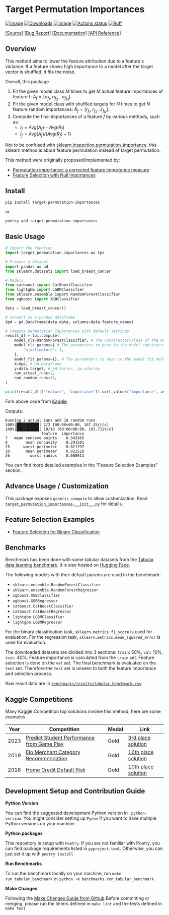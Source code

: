 # Target Permutation Importances

[![image](https://img.shields.io/pypi/v/target-permutation-importances.svg)](https://pypi.python.org/pypi/target-permutation-importances)
[![Downloads](https://static.pepy.tech/badge/target-permutation-importances)](https://pepy.tech/project/target-permutation-importances)
[![image](https://img.shields.io/pypi/pyversions/target-permutation-importances.svg)](https://pypi.python.org/pypi/target-permutation-importances)
[![Actions status](https://github.com/kingychiu/target-permutation-importances/workflows/CI/badge.svg)](https://github.com/kingychiu/target-permutation-importances/actions/workflows/main.yaml)
[![Ruff](https://img.shields.io/endpoint?url=https://raw.githubusercontent.com/charliermarsh/ruff/main/assets/badge/v2.json)](https://github.com/kingychiu/target-permutation-importances)

[[Source]](https://github.com/kingychiu/target-permutation-importances/)
[[Bug Report]](https://github.com/kingychiu/target-permutation-importances/issues/)
[[Documentation]](https://target-permutation-importances.readthedocs.io/en/latest/)
[[API Reference]](https://target-permutation-importances.readthedocs.io/en/latest/reference/)

## Overview
This method aims to lower the feature attribution due to a feature's variance.
If a feature shows high importance to a model after the target vector is shuffled, it fits the noise.

Overall, this package 

1. Fit the given model class $M$ times to get $M$ actual feature importances of feature f: $A_f = [a_{f_1},a_{f_2}...a_{f_M}]$.
2. Fit the given model class with shuffled targets for $N$ times to get $N$ feature random importances: $R_f = [r_{f_1},r_{f_2}...r_{f_N}]$.
3. Compute the final importances of a feature $f$ by various methods, such as:
    - $I_f = Avg(A_f) - Avg(R_f)$
    - $I_f = Avg(A_f) / (Avg(R_f) + 1)$

Not to be confused with [sklearn.inspection.permutation_importance](https://scikit-learn.org/stable/modules/generated/sklearn.inspection.permutation_importance.html#sklearn.inspection.permutation_importance),
this sklearn method is about feature permutation instead of target permutation.

This method were originally proposed/implemented by:
- [Permutation importance: a corrected feature importance measure](https://academic.oup.com/bioinformatics/article/26/10/1340/193348)
- [Feature Selection with Null Importances
](https://www.kaggle.com/code/ogrellier/feature-selection-with-null-importances/notebook)


## Install

```
pip install target-permutation-importances
```
or
```
poetry add target-permutation-importances
```

## Basic Usage

```python
# Import the function
import target_permutation_importances as tpi

# Prepare a dataset
import pandas as pd
from sklearn.datasets import load_breast_cancer

# Models
from catboost import CatBoostClassifier
from lightgbm import LGBMClassifier
from sklearn.ensemble import RandomForestClassifier
from xgboost import XGBClassifier

data = load_breast_cancer()

# Convert to a pandas dataframe
Xpd = pd.DataFrame(data.data, columns=data.feature_names)

# Compute permutation importances with default settings
result_df = tpi.compute(
    model_cls=RandomForestClassifier, # The constructor/class of the model.
    model_cls_params={ # The parameters to pass to the model constructor.
        "n_estimators": 1,
    },
    model_fit_params={}, # The parameters to pass to the model fit method.
    X=Xpd, # pd.DataFrame
    y=data.target, # pd.Series, np.ndarray
    num_actual_runs=2,
    num_random_runs=10,
)

print(result_df[["feature", "importance"]].sort_values("importance", ascending=False).head())
```
Fork above code from [Kaggle](https://www.kaggle.com/code/kingychiu/target-permutation-importances-basic-usage/notebook).

Outputs:
```
Running 2 actual runs and 10 random runs
100%|██████████| 2/2 [00:00<00:00, 167.35it/s]
100%|██████████| 10/10 [00:00<00:00, 163.71it/s]
                feature  importance
7   mean concave points    0.343365
8        mean concavity    0.291501
25      worst perimeter    0.021797
10       mean perimeter    0.021520
26         worst radius    0.008913
```

You can find more detailed examples in the "Feature Selection Examples" section.

## Advance Usage / Customization
This package exposes `generic_compute` to allow customization.
Read [`target_permutation_importances.__init__.py`](https://github.com/kingychiu/target-permutation-importances/target_permutation_importances/__init__.py) for details.


## Feature Selection Examples
- [Feature Selection for Binary Classification](https://www.kaggle.com/code/kingychiu/feature-selection-for-binary-classification-task)

## Benchmarks

Benchmark has been done with some tabular datasets from the [Tabular data learning benchmark](https://github.com/LeoGrin/tabular-benchmark/tree/main). It is also
hosted on [Hugging Face](https://huggingface.co/datasets/inria-soda/tabular-benchmark).

The following models with their default params are used in the benchmark:
- `sklearn.ensemble.RandomForestClassifier`
- `sklearn.ensemble.RandomForestRegressor`
- `xgboost.XGBClassifier`
- `xgboost.XGBRegressor`
- `catboost.CatBoostClassifier`
- `catboost.CatBoostRegressor`
- `lightgbm.LGBMClassifier`
- `lightgbm.LGBMRegressor`

For the binary classification task, `sklearn.metrics.f1_score` is used for evaluation. For the regression task, `sklearn.metrics.mean_squared_error` is used for evaluation.

The downloaded datasets are divided into 3 sections: `train`: 50%, `val`: 10%, `test`: 40%.
Feature importance is calculated from the `train` set. Feature selection is done on the `val` set. 
The final benchmark is evaluated on the `test` set. Therefore the `test` set is unseen to both the feature importance and selection process.


Raw result data are in [`benchmarks/results/tabular_benchmark.csv`](https://github.com/kingychiu/target-permutation-importances/benchmarks/results/tabular_benchmark.csv).

## Kaggle Competitions
Many Kaggle Competition top solutions involve this method, here are some examples

| Year | Competition                                                                                                                  | Medal | Link                                                                                                                                        |
| ---- | ---------------------------------------------------------------------------------------------------------------------------- | ----- | ------------------------------------------------------------------------------------------------------------------------------------------- |
| 2023 | [Predict Student Performance from Game Play](https://www.kaggle.com/competitions/predict-student-performance-from-game-play) | Gold  | [3rd place solution](https://www.kaggle.com/competitions/predict-student-performance-from-game-play/discussion/420235)                      |
| 2019 | [Elo Merchant Category Recommendation](https://www.kaggle.com/competitions/elo-merchant-category-recommendation/overview)    | Gold  | [16th place solution]([-play/discussion/420235](https://www.kaggle.com/competitions/elo-merchant-category-recommendation/discussion/82166)) |
| 2018 | [Home Credit Default Risk](https://www.kaggle.com/competitions/home-credit-default-risk/overview)                            | Gold  | [10th place solution](https://www.kaggle.com/competitions/home-credit-default-risk/discussion/64598)                                        |


## Development Setup and Contribution Guide
**Python Version**

You can find the suggested development Python version in `.python-version`.
You might consider setting up `Pyenv` if you want to have multiple Python versions on your machine.

**Python packages**

This repository is setup with `Poetry`. If you are not familiar with Poetry, you can find package requirements listed in `pyproject.toml`. 
Otherwise, you can just set it up with `poetry install`

**Run Benchmarks**

To run the benchmark locally on your machine, run `make run_tabular_benchmark` or `python -m benchmarks.run_tabular_benchmark`

**Make Changes**

Following the [Make Changes Guide from Github](https://github.com/github/docs/blob/main/CONTRIBUTING.md#make-changes)
Before committing or merging, please run the linters defined in `make lint` and the tests defined in `make test`

